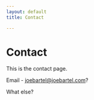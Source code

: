 ```yaml
---
layout: default
title: Contact

---
```

# Contact

This is the contact page. 

Email - joebartel@joebartel.com?

What else?